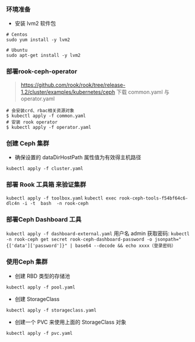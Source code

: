 ### 环境准备

*  安装 lvm2 软件包
~~~
# Centos
sudo yum install -y lvm2

# Ubuntu
sudo apt-get install -y lvm2
~~~

### 部署rook-ceph-operator

> https://github.com/rook/rook/tree/release-1.2/cluster/examples/kubernetes/ceph  下载 common.yaml 与 operator.yaml 

~~~
# 会安装crd、rbac相关资源对象
$ kubectl apply -f common.yaml
# 安装 rook operator
$ kubectl apply -f operator.yaml
~~~

### 创建 Ceph 集群

* 确保设置的 dataDirHostPath 属性值为有效得主机路径

`kubectl apply -f cluster.yaml `


### 部署 Rook 工具箱 来验证集群

`kubectl apply -f toolbox.yaml`
`kubectl exec rook-ceph-tools-f54bf64c6-dlc4n -i -t  bash  -n rook-ceph`

### 部署Ceph  Dashboard 工具

`kubectl apply -f dashboard-external.yaml`
用户名 admin
获取密码:
`kubectl -n rook-ceph get secret rook-ceph-dashboard-password -o jsonpath="{['data']['password']}" | base64 --decode && echo xxxx（登录密码）`
### 使用Ceph 集群
* 创建 RBD 类型的存储池 

`kubectl apply -f pool.yaml `

* 创建 StorageClass

`kubectl apply -f storageclass.yaml `

* 创建一个 PVC 来使用上面的 StorageClass 对象

`kubectl apply -f pvc.yaml `

